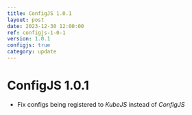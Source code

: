 ```yaml
---
title: ConfigJS 1.0.1
layout: post
date: 2023-12-30 12:00:00
ref: configjs-1-0-1
version: 1.0.1
configjs: true
category: update
---
```


# ConfigJS 1.0.1

- Fix configs being registered to *KubeJS* instead of *ConfigJS*
